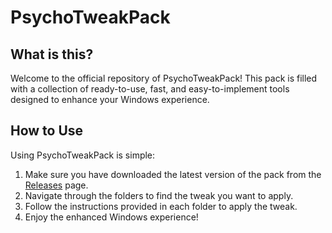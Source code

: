 # PsychoTweakPack

## What is this?

Welcome to the official repository of PsychoTweakPack! This pack is filled with a collection of ready-to-use, fast, and easy-to-implement tools designed to enhance your Windows experience.

## How to Use

Using PsychoTweakPack is simple:

1. Make sure you have downloaded the latest version of the pack from the [Releases](https://github.com/PsychoGodly/PsychoTweakPack/releases) page.
2. Navigate through the folders to find the tweak you want to apply.
3. Follow the instructions provided in each folder to apply the tweak.
4. Enjoy the enhanced Windows experience!

